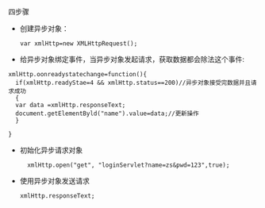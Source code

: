 四步骤

- 创建异步对象：

  ```
  var xmlHttp=new XMLHttpRequest();
  ```

-  给异步对象绑定事件，当异步对象发起请求，获取数据都会除法这个事件:

  ```
  xmlHttp.oonreadystatechange=function(){
  	if(xmlHttp.readyStae=4 && xmlHttp.status==200)//异步对象接受完数据并且请求成功
  	{
  	var data =xmlHttp.responseText;
  	document.getElementByld("name").value=data;//更新操作
  	}
  
  }
  ```

- 初始化异步请求对象

  ```
    xmlHttp.open("get", "loginServlet?name=zs&pwd=123",true);
  ```

- 使用异步对象发送请求

  ```
  xmlHttp.responseText;
  ```

  


